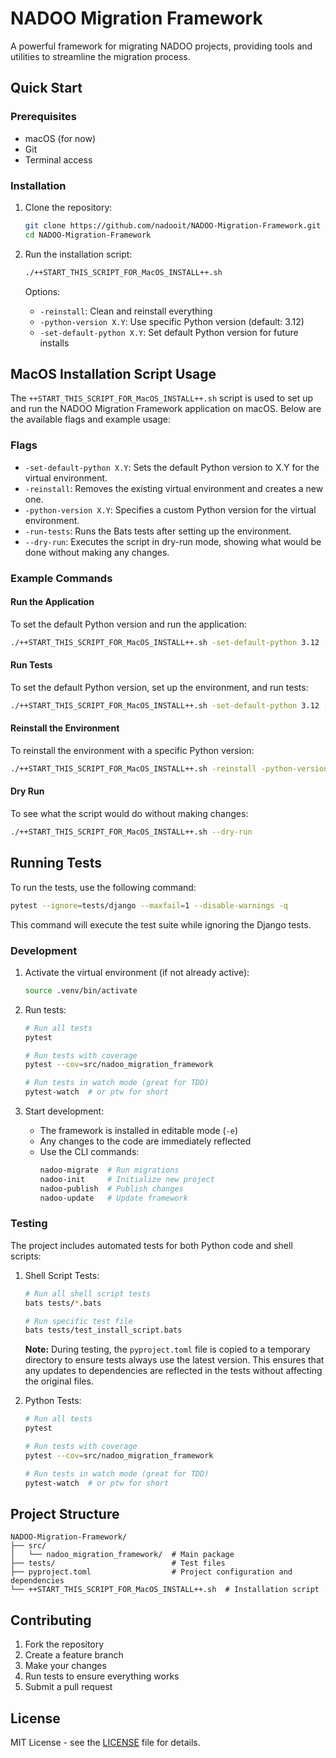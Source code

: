 # NADOO Migration Framework

A powerful framework for migrating NADOO projects, providing tools and utilities to streamline the migration process.

## Quick Start

### Prerequisites
- macOS (for now)
- Git
- Terminal access

### Installation

1. Clone the repository:
   ```bash
   git clone https://github.com/nadooit/NADOO-Migration-Framework.git
   cd NADOO-Migration-Framework
   ```

2. Run the installation script:
   ```bash
   ./++START_THIS_SCRIPT_FOR_MacOS_INSTALL++.sh
   ```

   Options:
   - `-reinstall`: Clean and reinstall everything
   - `-python-version X.Y`: Use specific Python version (default: 3.12)
   - `-set-default-python X.Y`: Set default Python version for future installs

## MacOS Installation Script Usage

The `++START_THIS_SCRIPT_FOR_MacOS_INSTALL++.sh` script is used to set up and run the NADOO Migration Framework application on macOS. Below are the available flags and example usage:

### Flags

- `-set-default-python X.Y`: Sets the default Python version to X.Y for the virtual environment.
- `-reinstall`: Removes the existing virtual environment and creates a new one.
- `-python-version X.Y`: Specifies a custom Python version for the virtual environment.
- `-run-tests`: Runs the Bats tests after setting up the environment.
- `--dry-run`: Executes the script in dry-run mode, showing what would be done without making any changes.

### Example Commands

#### Run the Application
To set the default Python version and run the application:
```bash
./++START_THIS_SCRIPT_FOR_MacOS_INSTALL++.sh -set-default-python 3.12
```

#### Run Tests
To set the default Python version, set up the environment, and run tests:
```bash
./++START_THIS_SCRIPT_FOR_MacOS_INSTALL++.sh -set-default-python 3.12 -run-tests
```

#### Reinstall the Environment
To reinstall the environment with a specific Python version:
```bash
./++START_THIS_SCRIPT_FOR_MacOS_INSTALL++.sh -reinstall -python-version 3.12
```

#### Dry Run
To see what the script would do without making changes:
```bash
./++START_THIS_SCRIPT_FOR_MacOS_INSTALL++.sh --dry-run
```

## Running Tests

To run the tests, use the following command:

```bash
pytest --ignore=tests/django --maxfail=1 --disable-warnings -q
```

This command will execute the test suite while ignoring the Django tests.

### Development

1. Activate the virtual environment (if not already active):
   ```bash
   source .venv/bin/activate
   ```

2. Run tests:
   ```bash
   # Run all tests
   pytest

   # Run tests with coverage
   pytest --cov=src/nadoo_migration_framework

   # Run tests in watch mode (great for TDD)
   pytest-watch  # or ptw for short
   ```

3. Start development:
   - The framework is installed in editable mode (`-e`)
   - Any changes to the code are immediately reflected
   - Use the CLI commands:
     ```bash
     nadoo-migrate  # Run migrations
     nadoo-init     # Initialize new project
     nadoo-publish  # Publish changes
     nadoo-update   # Update framework
     ```

### Testing

The project includes automated tests for both Python code and shell scripts:

1. Shell Script Tests:
   ```bash
   # Run all shell script tests
   bats tests/*.bats

   # Run specific test file
   bats tests/test_install_script.bats
   ```

   **Note:** During testing, the `pyproject.toml` file is copied to a temporary directory to ensure tests always use the latest version. This ensures that any updates to dependencies are reflected in the tests without affecting the original files.

2. Python Tests:
   ```bash
   # Run all tests
   pytest

   # Run tests with coverage
   pytest --cov=src/nadoo_migration_framework

   # Run tests in watch mode (great for TDD)
   pytest-watch  # or ptw for short
   ```

## Project Structure

```
NADOO-Migration-Framework/
├── src/
│   └── nadoo_migration_framework/  # Main package
├── tests/                          # Test files
├── pyproject.toml                  # Project configuration and dependencies
└── ++START_THIS_SCRIPT_FOR_MacOS_INSTALL++.sh  # Installation script
```

## Contributing

1. Fork the repository
2. Create a feature branch
3. Make your changes
4. Run tests to ensure everything works
5. Submit a pull request

## License

MIT License - see the [LICENSE](LICENSE) file for details.

